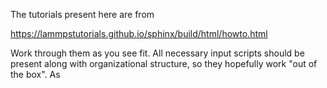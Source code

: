 The tutorials present here are from 

https://lammpstutorials.github.io/sphinx/build/html/howto.html

Work through them as you see fit. All necessary input scripts should be present along with organizational structure, so they hopefully work "out of the box". As 
